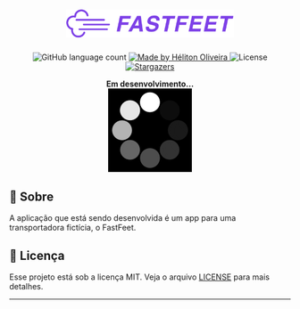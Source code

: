<h1 align="center">
  <img alt="Fastfeet" title="Fastfeet" src=".github/logo.png" width="300px" />
</h1>

<p align="center">
  <img alt="GitHub language count" src="https://img.shields.io/github/languages/count/heliton1988/bootcamp-gostack-fastfeet?color=%234B0082">

  <a href="https://www.linkedin.com/in/helitonoliveira/">
    <img alt="Made by Héliton Oliveira" src="https://img.shields.io/badge/made%20by-Héliton Oliveira-%234B0082">
  </a>

  <img alt="License" src="https://img.shields.io/badge/license-MIT-%234B0082">

  <a href="https://github.com/heliton1988/bootcamp-gostack-fastfeet/stargazers">
    <img alt="Stargazers" src="https://img.shields.io/github/stars/heliton1988/bootcamp-gostack-fastfeet?style=social">
  </a>
</p>

<p align="center">
  <strong>Em desenvolvimento...</strong><br />
  <img src=".github/loading.gif" alt="Loading" width="150px">
</p>

## 📃 Sobre

A aplicação que está sendo desenvolvida é um app para uma transportadora fictícia, o FastFeet.

## **📝 Licença**

Esse projeto está sob a licença MIT. Veja o arquivo [LICENSE](https://github.com/Rocketseat/bootcamp-gostack-desafio-03/blob/master/LICENSE.md) para mais detalhes.

---

